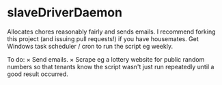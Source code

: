 slaveDriverDaemon
=================

Allocates chores reasonably fairly and sends emails. I recommend forking this project (and issuing pull requests!) if you have housemates. Get Windows task scheduler / cron to run the script eg weekly.

To do:
× Send emails.
× Scrape eg a lottery website for public random numbers so that tenants know the script wasn't just run repeatedly until a good result occurred.
